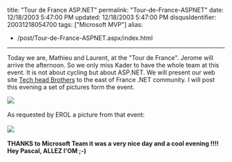 title: "Tour de France ASP.NET"
permalink: "Tour-de-France-ASPNET"
date: 12/18/2003 5:47:00 PM
updated: 12/18/2003 5:47:00 PM
disqusIdentifier: 20031218054700
tags: ["Microsoft MVP"]
alias:
 - /post/Tour-de-France-ASPNET.aspx/index.html
---
Today we are, Mathieu and Laurent, at the "Tour de France". Jerome will arrive the afternoon. So we only miss Kader to have the whole team at this event. It is not about cycling but about ASP.NET. We will present our web site [Tech head Brothers](http://www.techheadbrothers.com/) to the east of France .NET community. I will post this evening a set of pictures form the event.

[![](http://www.techheadbrothers.com/images/ban468.gif)](http://www.microsoft.com/france/asp.net/)<br><br>As requested by EROL a picture from that event:<br><br>![](http://www.techheadbrothers.com/images/TourDeFrance.jpg)<br><br><strong>THANKS to Microsoft Team it was a very nice day and a cool evening !!!! Hey Pascal, ALLEZ l'OM ;-)</strong>
